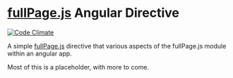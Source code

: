 [fullPage.js](https://github.com/alvarotrigo/fullPage.js) Angular Directive
====

[![Code Climate](https://codeclimate.com/github/hellsan631/angular-fullPage.js/badges/gpa.svg)](https://codeclimate.com/github/hellsan631/angular-fullPage.js)

A simple [fullPage.js](https://github.com/alvarotrigo/fullPage.js) directive that various aspects of the fullPage.js module within an angular app.

Most of this is a placeholder, with more to come.
